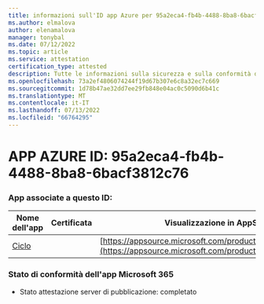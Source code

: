 ```yaml
---
title: informazioni sull'ID app Azure per 95a2eca4-fb4b-4488-8ba8-6bacf3812c76
ms.author: elmalova
author: elenamalova
manager: tonybal
ms.date: 07/12/2022
ms.topic: article
ms.service: attestation
certification_type: attested
description: Tutte le informazioni sulla sicurezza e sulla conformità disponibili per 95a2eca4-fb4b-4488-8ba8-6bacf3812c76.
ms.openlocfilehash: 73a2ef4806074244f19d67b307e6c8a32ec7c669
ms.sourcegitcommit: 1d78b47ae32dd7ee29fb848e04ac0c5090d6b41c
ms.translationtype: MT
ms.contentlocale: it-IT
ms.lasthandoff: 07/13/2022
ms.locfileid: "66764295"
---
```

# <a name="azure-app-id-95a2eca4-fb4b-4488-8ba8-6bacf3812c76"></a>APP AZURE ID: 95a2eca4-fb4b-4488-8ba8-6bacf3812c76


### <a name="apps-associated-with-this-id"></a>App associate a questo ID:
| **Nome dell'app** | **Certificata** | **Visualizzazione in AppSource** |
|--------------|---------------|-----------------------|
| [Ciclo](../forward/WA200003480.md) |  | [https://appsource.microsoft.com/product/office/WA200003480](https://appsource.microsoft.com/product/office/WA200003480) |

### <a name="microsoft-365-app-compliance-status"></a>Stato di conformità dell'app Microsoft 365
- Stato attestazione server di pubblicazione: completato
